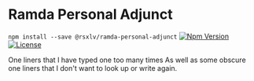 # Ramda Personal Adjunct
`npm install --save @rsxlv/ramda-personal-adjunct`
[![Npm Version](https://img.shields.io/npm/v/@rsxlv/ramda-personal-adjunct.svg)](https://www.npmjs.com/package/@rsxlv/ramda-personal-adjunct)
[![License](https://img.shields.io/badge/license-MIT-blue.svg)](https://opensource.org/licenses/MIT)

One liners that I have typed one too many times
As well as some obscure one liners that I don't want to look up or write again.
